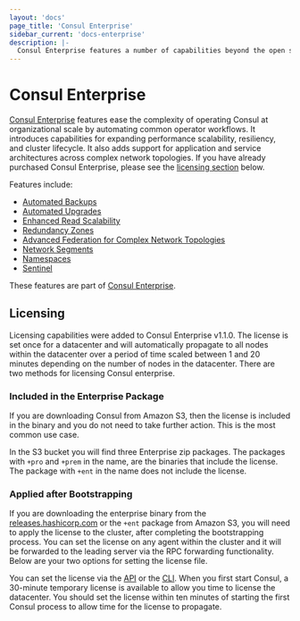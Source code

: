 ```yaml
---
layout: 'docs'
page_title: 'Consul Enterprise'
sidebar_current: 'docs-enterprise'
description: |-
  Consul Enterprise features a number of capabilities beyond the open source offering that may be beneficial in certain workflows.
---
```


# Consul Enterprise

[Consul Enterprise](https://www.hashicorp.com/consul.html) features ease the complexity of operating Consul at
organizational scale by automating common operator workflows. It introduces capabilities for expanding
performance scalability, resiliency, and cluster lifecycle. It also adds support for application and service
architectures across complex network topologies. If you have already purchased Consul Enterprise, please
see the [licensing section](#licensing) below.

Features include:

- [Automated Backups](/docs/enterprise/backups/index.html)
- [Automated Upgrades](/docs/enterprise/upgrades/index.html)
- [Enhanced Read Scalability](/docs/enterprise/read-scale/index.html)
- [Redundancy Zones](/docs/enterprise/redundancy/index.html)
- [Advanced Federation for Complex Network Topologies](/docs/enterprise/federation/index.html)
- [Network Segments](/docs/enterprise/network-segments/index.html)
- [Namespaces](/docs/enterprise/namespaces/index.html)
- [Sentinel](/docs/enterprise/sentinel/index.html)

These features are part of [Consul
Enterprise](https://www.hashicorp.com/consul.html).

## Licensing

Licensing capabilities were added to Consul Enterprise v1.1.0. The license is set
once for a datacenter and will automatically propagate to all nodes within the
datacenter over a period of time scaled between 1 and 20 minutes depending on the
number of nodes in the datacenter. There are two methods for licensing Consul
enterprise.

### Included in the Enterprise Package

If you are downloading Consul from Amazon S3, then the license is included
in the binary and you do not need to take further action. This is the
most common use case.

In the S3 bucket you will find three Enterprise zip packages. The packages with `+pro` and
`+prem` in the name, are the binaries that include the license. The package
with `+ent` in the name does not include the license.

### Applied after Bootstrapping

If you are downloading the enterprise binary from the [releases.hashicorp.com](https://releases.hashicorp.com/consul/) or the `+ent` package from Amazon S3, you will need to apply
the license to the cluster, after completing the bootstrapping process.
You can set the license on any agent within the cluster and it will be
forwarded to the leading server via the RPC forwarding functionality.
Below are your two options for setting the license file.

You can set the license via the
[API](/api/operator/license.html) or the [CLI](/docs/commands/license.html). When
you first start Consul, a 30-minute temporary license is available to allow you
time to license the datacenter. You should set the license within ten minutes of
starting the first Consul process to allow time for the license to propagate.

